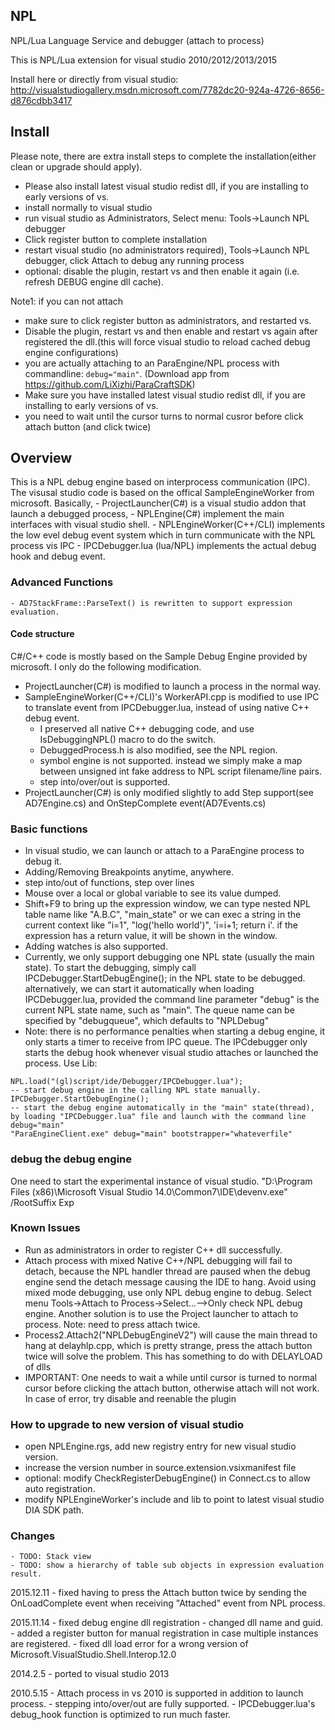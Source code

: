 ## NPL

NPL/Lua Language Service and debugger (attach to process)

This is NPL/Lua extension for visual studio 2010/2012/2013/2015

Install here or directly from visual studio:
http://visualstudiogallery.msdn.microsoft.com/7782dc20-924a-4726-8656-d876cdbb3417

## Install
Please note, there are extra install steps to complete the installation(either clean or upgrade should apply).
* Please also install latest visual studio redist dll, if you are installing to early versions of vs. 
* install normally to visual studio
* run visual studio as Administrators, Select menu: Tools->Launch NPL debugger
* Click register button to complete installation
* restart visual studio (no administrators required), Tools->Launch NPL debugger,  click Attach to debug any running process
* optional: disable the plugin, restart vs and then enable it again (i.e. refresh DEBUG engine dll cache). 

Note1: if you can not attach
* make sure to click register button as administrators, and restarted vs.
* Disable the plugin, restart vs and then enable and restart vs again after registered the dll.(this will force visual studio to reload cached debug engine configurations) 
* you are actually attaching to an ParaEngine/NPL process with commandline: `debug="main"`. (Download app from <https://github.com/LiXizhi/ParaCraftSDK>)
* Make sure you have installed latest visual studio redist dll, if you are installing to early versions of vs. 
* you need to wait until the cursor turns to normal cusror before click attach button (and click twice)

##  Overview 
This is a NPL debug engine based on interprocess communication (IPC). 
The visusal studio code is based on the offical SampleEngineWorker from microsoft. Basically, 
	- ProjectLauncher(C#) is a visual studio addon that launch a debugged process, 
	- NPLEngine(C#) implement the main interfaces with visual studio shell.
	- NPLEngineWorker(C++/CLI) implements the low evel debug event system which in turn communicate with the NPL process vis IPC
	- IPCDebugger.lua (lua/NPL) implements the actual debug hook and debug event. 

### Advanced Functions
	- AD7StackFrame::ParseText() is rewritten to support expression evaluation. 

#### Code structure
C#/C++ code is mostly based on the Sample Debug Engine provided by microsoft. I only do the following modification. 
- ProjectLauncher(C#) is modified to launch a process in the normal way. 
- SampleEngineWorker(C++/CLI)'s WorkerAPI.cpp is modified to use IPC to translate event from IPCDebugger.lua, instead of using native C++ debug event. 
	- I preserved all native C++ debugging code, and use IsDebuggingNPL() macro to do the switch. 
	- DebuggedProcess.h is also modified, see the NPL region. 
	- symbol engine is not supported. instead we simply make a map between unsigned int fake address to NPL script filename/line pairs. 
	- step into/over/out is supported. 
- ProjectLauncher(C#) is only modified slightly to add Step support(see AD7Engine.cs) and OnStepComplete event(AD7Events.cs)

### Basic functions
- In visual studio, we can launch or attach to a ParaEngine process to debug it. 
- Adding/Removing Breakpoints anytime, anywhere.
- step into/out of functions, step over lines
- Mouse over a local or global variable to see its value dumped. 
- Shift+F9 to bring up the expression window, we can type nested NPL table name like "A.B.C", "main_state" or we can exec a string in the current context like
	"i=1", "log('hello world')", 'i=i+1; return i'. if the expression has a return value, it will be shown in the window. 
- Adding watches is also supported. 
- Currently, we only support debugging one NPL state (usually the main state). To start the debugging, simply call IPCDebugger.StartDebugEngine(); in the NPL state to be debugged. 
	alternatively, we can start it automatically when loading IPCDebugger.lua, provided the command line parameter "debug" is the current NPL state name, such as "main". The queue name can be specified by "debugqueue", which defaults to "NPLDebug"
- Note: there is no performance penalties when starting a debug engine, it only starts a timer to receive from IPC queue. The IPCdebugger only starts the debug hook whenever visual studio attaches or launched the process. 
Use Lib:
```
NPL.load("(gl)script/ide/Debugger/IPCDebugger.lua");
-- start debug engine in the calling NPL state manually.
IPCDebugger.StartDebugEngine();
-- start the debug engine automatically in the "main" state(thread), by loading "IPCDebugger.lua" file and launch with the command line debug="main"
"ParaEngineClient.exe" debug="main" bootstrapper="whateverfile"
```

### debug the debug engine
One need to start the experimental instance of visual studio. 
"D:\Program Files (x86)\Microsoft Visual Studio 14.0\Common7\IDE\devenv.exe" /RootSuffix Exp

### Known Issues
   - Run as administrators in order to register C++ dll successfully. 
   - Attach process with mixed Native C++/NPL debugging will fail to detach, because the NPL handler thread are paused when the debug engine send the detach message causing the IDE to hang. 
	Avoid using mixed mode debugging, use only NPL debug engine to debug. Select menu Tools->Attach to Process->Select...-->Only check NPL debug engine. 
	Another solution is to use the Project launcher to attach to process. Note: need to press attach twice. 
   - Process2.Attach2("NPLDebugEngineV2") will cause the main thread to hang at delayhlp.cpp, which is pretty strange, press the attach button twice will solve the problem.  This has something to do with DELAYLOAD of dlls
   - IMPORTANT: One needs to wait a while until cursor is turned to normal cursor before clicking the attach button, otherwise attach will not work.  In case of error, try disable and reenable the plugin

### How to upgrade to new version of visual studio
   - open NPLEngine.rgs, add new registry entry for new visual studio version. 
   - increase the version number in source.extension.vsixmanifest file
   - optional: modify CheckRegisterDebugEngine() in Connect.cs to allow auto registration.
   - modify NPLEngineWorker's include and lib to point to latest visual studio DIA SDK path. 

### Changes
	- TODO: Stack view
	- TODO: show a hierarchy of table sub objects in expression evaluation result. 

2015.12.11
	- fixed having to press the Attach button twice by sending the OnLoadComplete event when receiving "Attached" event from NPL process.

2015.11.14
	- fixed debug engine dll registration
	- changed dll name and guid. 
	- added a register button for manual registration in case multiple instances are registered. 
	- fixed dll load error for a wrong version of Microsoft.VisualStudio.Shell.Interop.12.0

2014.2.5
	- ported to visual studio 2013

2010.5.15
	- Attach process in vs 2010 is supported in addition to launch process. 
	- stepping into/over/out are fully supported. 
	- IPCDebugger.lua's debug_hook function is optimized to run much faster. 